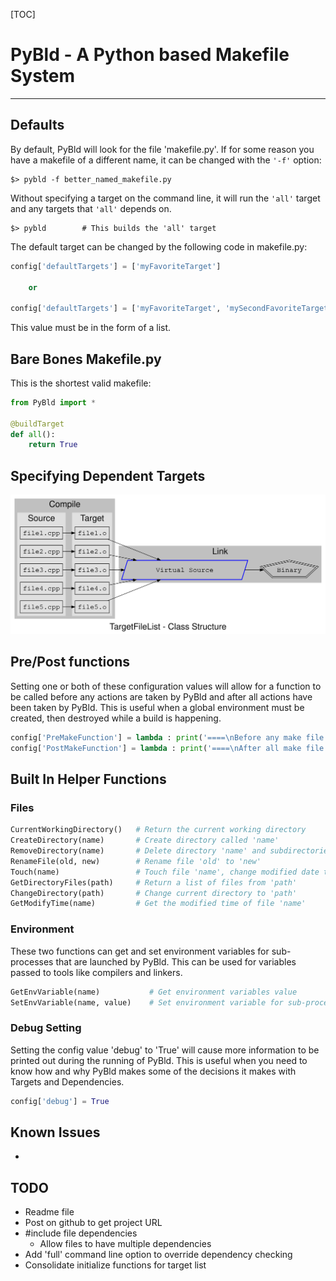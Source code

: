 [TOC]
# PyBld - A Python based Makefile System
-----
## Defaults
By default, PyBld will look for the file 'makefile.py'.  If for some reason you have a makefile of a different name, it can be changed with the ```'-f'``` option:

```shell
$> pybld -f better_named_makefile.py
```

Without specifying a target on the command line, it will run the ```'all'``` target and any targets that ```'all'``` depends on. 

```shell
$> pybld        # This builds the 'all' target
```
The default target can be changed by the following code in makefile.py:

```python
config['defaultTargets'] = ['myFavoriteTarget']

    or

config['defaultTargets'] = ['myFavoriteTarget', 'mySecondFavoriteTarget']
```
This value must be in the form of a list.
## Bare Bones Makefile.py
This is the shortest valid makefile:

```python
from PyBld import *

@buildTarget
def all():
    return True
```


## Specifying Dependent Targets

<img src="./process.svg">


## Pre/Post functions
Setting one or both of these configuration values will allow for a function to be called before any actions are taken by PyBld and after all actions have been taken by PyBld.  This is useful when a global environment must be created, then destroyed while a build is happening.

```python
config['PreMakeFunction'] = lambda : print('====\nBefore any make file stuff is executed\n====')
config['PostMakeFunction'] = lambda : print('====\nAfter all make file stuff is executed\n====')

```

## Built In Helper Functions
### Files

```python
CurrentWorkingDirectory()   # Return the current working directory
CreateDirectory(name)       # Create directory called 'name'
RemoveDirectory(name)       # Delete directory 'name' and subdirectories
RenameFile(old, new)        # Rename file 'old' to 'new'
Touch(name)                 # Touch file 'name', change modified date to now
GetDirectoryFiles(path)     # Return a list of files from 'path'
ChangeDirectory(path)       # Change current directory to 'path'
GetModifyTime(name)         # Get the modified time of file 'name'
```

### Environment
These two functions can get and set environment variables for sub-processes that are launched by PyBld.  This can be used for variables passed to tools like compilers and linkers.

```python
GetEnvVariable(name)           # Get environment variables value
SetEnvVariable(name, value)    # Set environment variable for sub-processes
```
### Debug Setting
Setting the config value 'debug' to 'True' will cause more information to be printed out during the running of PyBld.  This is useful when you need to know how and why PyBld makes some of the decisions it makes with Targets and Dependencies.

```python
config['debug'] = True
```

## Known Issues
* 

## TODO
* Readme file
* Post on github to get project URL
* #include file dependencies
    * Allow files to have multiple dependencies
* Add 'full' command line option to override dependency checking
* Consolidate initialize functions for target list


